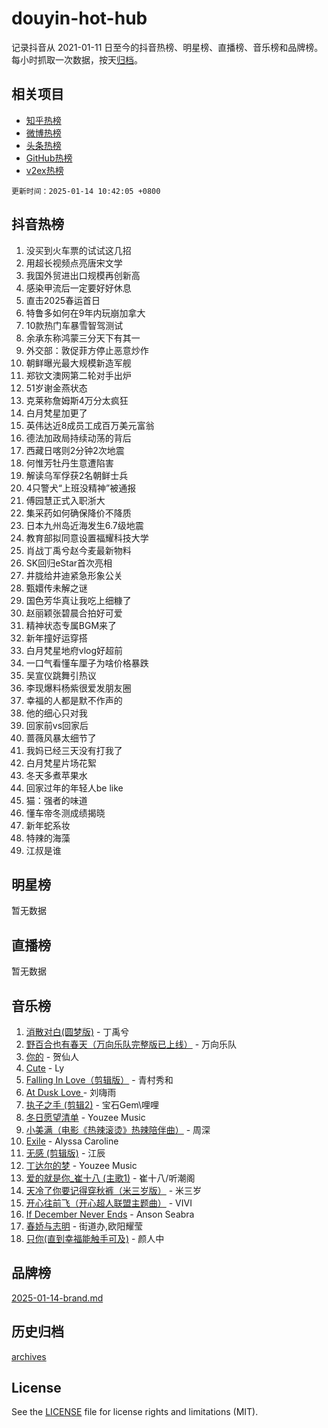 # douyin-hot-hub

记录抖音从 2021-01-11 日至今的抖音热榜、明星榜、直播榜、音乐榜和品牌榜。每小时抓取一次数据，按天[归档](archives)。

## 相关项目

- [知乎热榜](https://github.com/lonnyzhang423/zhihu-hot-hub)
- [微博热榜](https://github.com/lonnyzhang423/weibo-hot-hub)
- [头条热榜](https://github.com/lonnyzhang423/toutiao-hot-hub)
- [GitHub热榜](https://github.com/lonnyzhang423/github-hot-hub)
- [v2ex热榜](https://github.com/lonnyzhang423/v2ex-hot-hub)


`更新时间：2025-01-14 10:42:05 +0800`

## 抖音热榜

1. 没买到火车票的试试这几招
1. 用超长视频点亮唐宋文学
1. 我国外贸进出口规模再创新高
1. 感染甲流后一定要好好休息
1. 直击2025春运首日
1. 特鲁多如何在9年内玩崩加拿大
1. 10款热门车暴雪智驾测试
1. 余承东称鸿蒙三分天下有其一
1. 外交部：敦促菲方停止恶意炒作
1. 朝鲜曝光最大规模新造军舰
1. 郑钦文澳网第二轮对手出炉
1. 51岁谢金燕状态
1. 克莱称詹姆斯4万分太疯狂
1. 白月梵星加更了
1. 英伟达近8成员工成百万美元富翁
1. 德法加政局持续动荡的背后
1. 西藏日喀则2分钟2次地震
1. 何惟芳牡丹生意遭陷害
1. 解读乌军俘获2名朝鲜士兵
1. 4只警犬“上班没精神”被通报
1. 傅园慧正式入职浙大
1. 集采药如何确保降价不降质
1. 日本九州岛近海发生6.7级地震
1. 教育部拟同意设置福耀科技大学
1. 肖战丁禹兮赵今麦最新物料
1. SK回归eStar首次亮相
1. 井胧给井迪紧急形象公关
1. 甄嬛传未解之谜
1. 国色芳华真让我吃上细糠了
1. 赵丽颖张碧晨合拍好可爱
1. 精神状态专属BGM来了
1. 新年撞好运穿搭
1. 白月梵星地府vlog好超前
1. 一口气看懂车厘子为啥价格暴跌
1. 吴宣仪跳舞引热议
1. 李现爆料杨紫很爱发朋友圈
1. 幸福的人都是默不作声的
1. 他的细心只对我
1. 回家前vs回家后
1. 蔷薇风暴太细节了
1. 我妈已经三天没有打我了
1. 白月梵星片场花絮
1. 冬天多煮苹果水
1. 回家过年的年轻人be like
1. 猫：强者的味道
1. 懂车帝冬测成绩揭晓
1. 新年蛇系妆
1. 特辣的海藻
1. 江叔是谁

## 明星榜

暂无数据

## 直播榜

暂无数据

## 音乐榜

1. [消散对白(圆梦版)](https://sf6-cdn-tos.douyinstatic.com/obj/tos-cn-ve-2774/og4jB5I5IizzoZVAAAzWgBMAsMDWoArfwBOiFs) - 丁禹兮
1. [野百合也有春天（万向乐队完整版已上线）](https://sf5-hl-cdn-tos.douyinstatic.com/obj/tos-cn-ve-2774/oMnUxhRAMiAGBqDtIPBQ7ACYQZFlJCftcgeDJE) - 万向乐队
1. [你的](https://sf5-hl-cdn-tos.douyinstatic.com/obj/tos-cn-ve-2774/oYuIeKf42jB7sEV6B2upMdpYAgfrQWj0FeRegh) - 贺仙人
1. [Cute](https://sf5-hl-cdn-tos.douyinstatic.com/obj/tos-cn-ve-2774/o4IbIzHWKAAB4wsS5qMBRiiAlEBGTpQRNfFvuo) - Ly
1. [Falling In Love（剪辑版）](https://sf5-hl-cdn-tos.douyinstatic.com/obj/tos-cn-ve-2774/o8ajpA8zzgBPahbBIO8AcKGBLJezFCRd1wfP9f) - 青村秀和
1. [ At Dusk  Love ](https://sf5-hl-cdn-tos.douyinstatic.com/obj/tos-cn-ve-2774/o8CrpCf5CaYgI4ZrtQgMQAFEfuGqNnRSDQAPBc) - 刘嗨雨
1. [执子之手 (剪辑2)](https://sf3-cdn-tos.douyinstatic.com/obj/tos-cn-ve-2774/oUoZLQjCc31XzqsBnBQUNgeKtYPBcgbFDwtfcu) - 宝石Gem\哩哩
1. [冬日愿望清单](https://sf5-hl-cdn-tos.douyinstatic.com/obj/tos-cn-ve-2774/oIIgUOeamCFCVAzxN6MFRLIBlLGpUqQxeeHrLE) - Youzee Music
1. [小美满（电影《热辣滚烫》热辣陪伴曲）](https://sf5-hl-cdn-tos.douyinstatic.com/obj/tos-cn-ve-2774/o0GAn2lSgfZIDUgtevCGDQYnFg4CwnrBaxbTZL) - 周深
1. [Exile](https://sf5-hl-cdn-tos.douyinstatic.com/obj/tos-cn-ve-2774/oYj4gAQTknKE3WW0Je8KGmQ7z1cA4FefwtbufD) - Alyssa Caroline
1. [无感 (剪辑版)](https://sf5-hl-cdn-tos.douyinstatic.com/obj/tos-cn-ve-2774/o0eIsUzJBDlQaQFC5OFlgbMEZC1TFYBftOBn6p) - 江辰
1. [丁达尔的梦](https://sf5-hl-cdn-tos.douyinstatic.com/obj/tos-cn-ve-2774/oMU3WirUZBVQkAC9ccG5P2IQirziZM2RTInUY) - Youzee Music
1. [爱的就是你_崔十八 (主歌1)](https://sf5-hl-cdn-tos.douyinstatic.com/obj/tos-cn-ve-2774/oI5BO5DhFZ6UTcNCnZaOCBLtZ7WIMQGfgnXf5E) - 崔十八/听潮阁
1. [天冷了你要记得穿秋裤（米三岁版）](https://sf5-hl-cdn-tos.douyinstatic.com/obj/tos-cn-ve-2774/oQlIwVIDWiZ6BQilAorS7MA0AgCkQDvcZAdm1) - 米三岁
1. [开心往前飞（开心超人联盟主题曲）](https://sf5-hl-cdn-tos.douyinstatic.com/obj/tos-cn-ve-2774/9d8fb7c82cf1421fb93a9fe925275e0a) - VIVI
1. [If December Never Ends](https://sf5-hl-cdn-tos.douyinstatic.com/obj/tos-cn-ve-2774/oY1IQMoTgCFIBg8RZifyqlBBt1UFgitTYmxeOS) - Anson Seabra
1. [春娇与志明](https://sf6-cdn-tos.douyinstatic.com/obj/tos-cn-ve-2774/e530d8fceb7044b39707d7f9ff54add1) - 街道办,欧阳耀莹
1. [只你(直到幸福能触手可及)](https://sf5-hl-cdn-tos.douyinstatic.com/obj/tos-cn-ve-2774/o0lBkRDzFTeaVSUz3ZZSCBVtZ5DIMQGfgmEAuE) - 颜人中

## 品牌榜

[2025-01-14-brand.md](archives/2025-01-14-brand.md)

## 历史归档

[archives](archives)

## License

See the [LICENSE](LICENSE) file for license rights and limitations (MIT).
